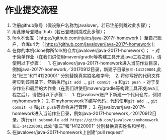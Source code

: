 # 作业提交流程

1. 注册github账号（假设账户名称为javalover。若已注册则跳过此步骤）；
2. 用此账号登陆github（若已登陆则跳过此步骤）；
3. fork本仓库（ https://github.com/njuics/java-2017f-homework ）至自己账户，仓库url为（ https://github.com/javalover/java-2017f-homework );
4. 在你的本机clone你所fork的仓库(javalover/java-2017f-homework）；
  - 对于简单作业（在我们讲使用maven/gradle等构建工具开发java工程之前），请使用以下步骤：
    1. 在javalover/java-2017f-homework进入当前作业目录，例如java-2017f-homework／20170912目录，新建子目录`张三-141220001`,此处“张三”和“141220001” 分别替换真实姓名和学号;
    2. 将你写好的代码文件拷贝到该目录下，然后执行`git add .`, `git commit -a` 和`git push`
  - 对于复杂作业和最后的大作业（在我们讲使用maven/gradle等构建工具开发java工程之后），请使用以下步骤：
    1. 在javalover账户下新建一个代码仓库，例如myhomework；
    2. 在myhomework下编写代码，代码使用`git add .`, `git commit -a` 和`git push`等命令进行管理；
    3. 在javalover/java-2017f-homework进入当前作业目录，例如java-2017f-homework／20170912目录，执行`git submodule add https://github.com/javalover/myhomework 张三-141220001`,此处“张三”和“141220001” 分别替换真实姓名和学号。 
5. 在javalover/java-2017f-homework上创建“pull request"
